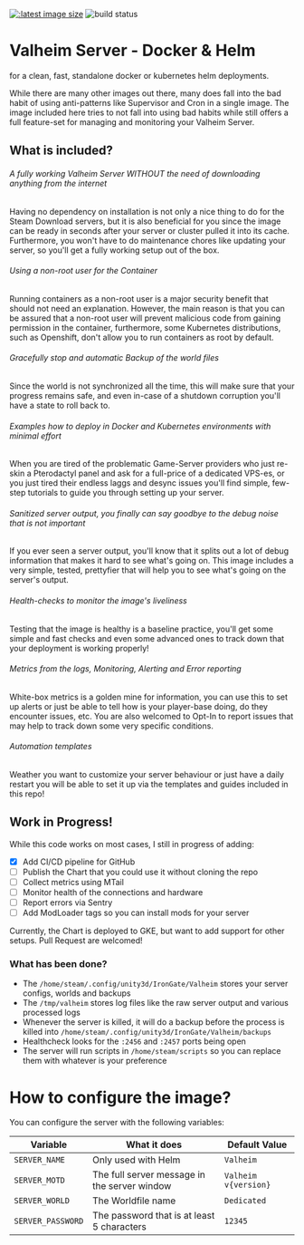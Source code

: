 [![:latest image size](https://img.shields.io/docker/image-size/adaliszk/valheim-server/latest?style=for-the-badge)](https://hub.docker.com/r/adaliszk/valheim-server)
![build status](https://img.shields.io/github/workflow/status/adaliszk/valheim-server/docker-build?style=for-the-badge)

# Valheim Server - Docker & Helm
for a clean, fast, standalone docker or kubernetes helm deployments. 

While there are many other images out there, many does fall into the bad habit of using anti-patterns
like Supervisor and Cron in a single image. The image included here tries to not fall into using bad
habits while still offers a full feature-set for managing and monitoring your Valheim Server.

## What is included?

###### A fully working Valheim Server WITHOUT the need of downloading anything from the internet
Having no dependency on installation is not only a nice thing to do for the Steam Download servers,
but it is also beneficial for you since the image can be ready in seconds after your server or 
cluster pulled it into its cache. Furthermore, you won't have to do maintenance chores like
updating your server, so you'll get a fully working setup out of the box.

###### Using a non-root user for the Container
Running containers as a non-root user is a major security benefit that should not need an explanation.
However, the main reason is that you can be assured that a non-root user will prevent malicious code 
from gaining permission in the container, furthermore, some Kubernetes distributions, such as Openshift, 
don't allow you to run containers as root by default.

###### Gracefully stop and automatic Backup of the world files
Since the world is not synchronized all the time, this will make sure that your progress remains safe, 
and even in-case of a shutdown corruption you'll have a state to roll back to.

###### Examples how to deploy in Docker and Kubernetes environments with minimal effort
When you are tired of the problematic Game-Server providers who just re-skin a Pterodactyl panel and 
ask for a full-price of a dedicated VPS-es, or you just tired their endless laggs and desync issues
you'll find simple, few-step tutorials to guide you through setting up your server.

###### Sanitized server output, you finally can say goodbye to the debug noise that is not important
If you ever seen a server output, you'll know that it splits out a lot of debug information that makes
it hard to see what's going on. This image includes a very simple, tested, prettyfier that will help
you to see what's going on the server's output.

###### Health-checks to monitor the image's liveliness
Testing that the image is healthy is a baseline practice, you'll get some simple and fast checks and
even some advanced ones to track down that your deployment is working properly!

###### Metrics from the logs, Monitoring, Alerting and Error reporting
White-box metrics is a golden mine for information, you can use this to set up alerts or just be able
to tell how is your player-base doing, do they encounter issues, etc. You are also welcomed to Opt-In
to report issues that may help to track down some very specific conditions.

###### Automation templates
Weather you want to customize your server behaviour or just have a daily restart you will be able to
set it up via the templates and guides included in this repo!


## Work in Progress!

While this code works on most cases, I still in progress of adding:

- [x] Add CI/CD pipeline for GitHub
- [ ] Publish the Chart that you could use it without cloning the repo
- [ ] Collect metrics using MTail
- [ ] Monitor health of the connections and hardware
- [ ] Report errors via Sentry
- [ ] Add ModLoader tags so you can install mods for your server

Currently, the Chart is deployed to GKE, but want to add support for other setups.
Pull Request are welcomed!

### What has been done?

- The `/home/steam/.config/unity3d/IronGate/Valheim` stores your server configs, worlds and backups
- The `/tmp/valheim` stores log files like the raw server output and various processed logs
- Whenever the server is killed, it will do a backup before the process is killed into `/home/steam/.config/unity3d/IronGate/Valheim/backups`
- Healthcheck looks for the `:2456` and `:2457` ports being open
- The server will run scripts in `/home/steam/scripts` so you can replace them with whatever is your preference

# How to configure the image?

You can configure the server with the following variables:

| Variable                           | What it does                                   | Default Value                   |
| --------------------------------- |---------------------------------------------- | ---------------------------------- |
| `SERVER_NAME`            | Only used with Helm                    | `Valheim`                       |
| `SERVER_MOTD`            | The full server message in the server window                    | `Valheim v{version}`                       |
| `SERVER_WORLD`         | The Worldfile name                     | `Dedicated` |
| `SERVER_PASSWORD` | The password that is at least 5 characters | `12345` | 
